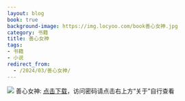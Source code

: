 ```yaml
---
layout: blog
book: true
background-image: https://img.locyoo.com/book善心女神.jpg
category: 书籍
title: 善心女神
tags:
- 书籍
- 小说
redirect_from:
  - /2024/03/善心女神/
---
```

![](https://img.locyoo.com/book善心女神.jpg)
善心女神: <a name = "ref1" href="https://url18.ctfile.com/f/50983618-1345419223-fd07e4?p=3619">点击下载</a>，访问密码请点击右上方“关于”自行查看